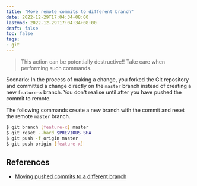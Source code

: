 ```yaml
---
title: "Move remote commits to different branch"
date: 2022-12-29T17:04:34+08:00
lastmod: 2022-12-29T17:04:34+08:00
draft: false
toc: false
tags:
- git
---
```


>This action can be potentially destructive!! Take care when performing such commands.

Scenario: In the process of making a change, you forked the Git repository and
committed a change directly on the `master` branch instead of creating a new
`feature-x` branch. You don't realise until after you have pushed the commit to
remote.

The following commands create a new branch with the commit and reset the remote
`master` branch.

```bash
$ git branch [feature-x] master
$ git reset --hard $PREVIOUS_SHA
$ git push -f origin master
$ git push origin [feature-x]
```

## References
- [Moving pushed commits to a different branch](https://stackoverflow.com/questions/9086886/git-moving-pushed-commits-to-a-different-branch)

